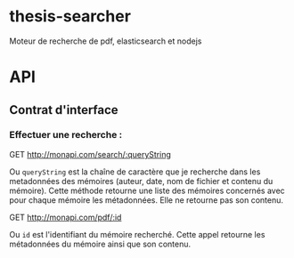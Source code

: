thesis-searcher
===============

Moteur de recherche de pdf, elasticsearch et nodejs

# API
## Contrat d'interface
### Effectuer une recherche :

 GET http://monapi.com/search/:queryString

Ou `queryString` est la chaîne de caractère que je recherche dans les metadonnées des mémoires (auteur, date, nom de fichier et contenu du mémoire).
Cette méthode retourne une liste des mémoires concernés avec pour chaque mémoire les métadonnées. Elle ne retourne pas son contenu.

 GET http://monapi.com/pdf/:id
 
Ou `id` est l'identifiant du mémoire recherché.
Cette appel retourne les métadonnées du mémoire ainsi que son contenu.
